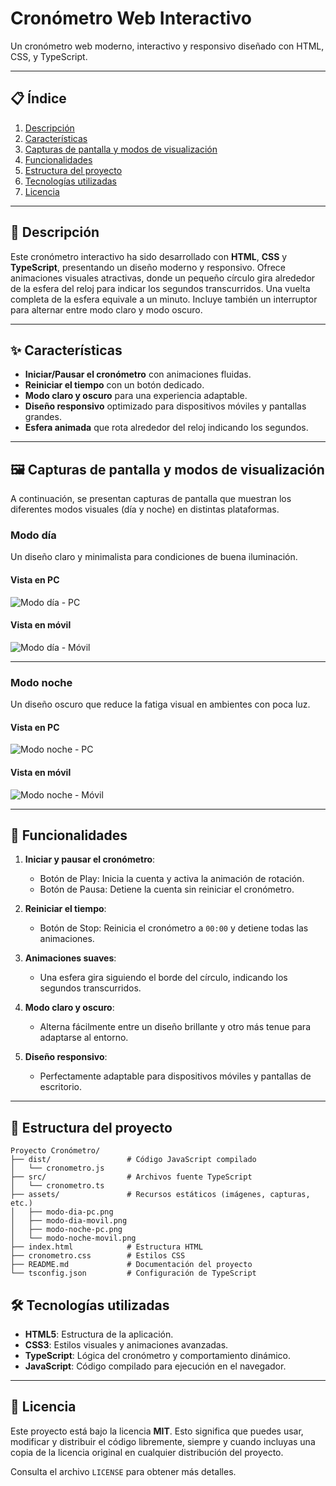 # Cronómetro Web Interactivo

Un cronómetro web moderno, interactivo y responsivo diseñado con HTML, CSS, y TypeScript.

---

## 📋 Índice

1. [Descripción](#descripción)
2. [Características](#características)
3. [Capturas de pantalla y modos de visualización](#capturas-de-pantalla-y-modos-de-visualización)
4. [Funcionalidades](#funcionalidades)
5. [Estructura del proyecto](#estructura-del-proyecto)
6. [Tecnologías utilizadas](#tecnologías-utilizadas)
7. [Licencia](#licencia)

---

## 📖 Descripción

Este cronómetro interactivo ha sido desarrollado con **HTML**, **CSS** y **TypeScript**, presentando un diseño moderno y responsivo. Ofrece animaciones visuales atractivas, donde un pequeño círculo gira alrededor de la esfera del reloj para indicar los segundos transcurridos. Una vuelta completa de la esfera equivale a un minuto. Incluye también un interruptor para alternar entre modo claro y modo oscuro.

---

## ✨ Características

- **Iniciar/Pausar el cronómetro** con animaciones fluidas.
- **Reiniciar el tiempo** con un botón dedicado.
- **Modo claro y oscuro** para una experiencia adaptable.
- **Diseño responsivo** optimizado para dispositivos móviles y pantallas grandes.
- **Esfera animada** que rota alrededor del reloj indicando los segundos.

---

## 🖼️ Capturas de pantalla y modos de visualización

A continuación, se presentan capturas de pantalla que muestran los diferentes modos visuales (día y noche) en distintas plataformas.

### Modo día

Un diseño claro y minimalista para condiciones de buena iluminación.

#### Vista en PC
![Modo día - PC](./assets/modo-dia-pc.png)

#### Vista en móvil
![Modo día - Móvil](./assets/modo-dia-movil.png)

---

### Modo noche

Un diseño oscuro que reduce la fatiga visual en ambientes con poca luz.

#### Vista en PC
![Modo noche - PC](./assets/modo-noche-pc.png)

#### Vista en móvil
![Modo noche - Móvil](./assets/modo-noche-movil.png)

---

## 🚀 Funcionalidades

1. **Iniciar y pausar el cronómetro**:
   - Botón de Play: Inicia la cuenta y activa la animación de rotación.
   - Botón de Pausa: Detiene la cuenta sin reiniciar el cronómetro.

2. **Reiniciar el tiempo**:
   - Botón de Stop: Reinicia el cronómetro a `00:00` y detiene todas las animaciones.

3. **Animaciones suaves**:
   - Una esfera gira siguiendo el borde del círculo, indicando los segundos transcurridos.

4. **Modo claro y oscuro**:
   - Alterna fácilmente entre un diseño brillante y otro más tenue para adaptarse al entorno.

5. **Diseño responsivo**:
   - Perfectamente adaptable para dispositivos móviles y pantallas de escritorio.

---

## 📂 Estructura del proyecto

```plaintext
Proyecto Cronómetro/
├── dist/                 # Código JavaScript compilado
│   └── cronometro.js
├── src/                  # Archivos fuente TypeScript
│   └── cronometro.ts
├── assets/               # Recursos estáticos (imágenes, capturas, etc.)
│   ├── modo-dia-pc.png
│   ├── modo-dia-movil.png
│   ├── modo-noche-pc.png
│   └── modo-noche-movil.png
├── index.html            # Estructura HTML
├── cronometro.css        # Estilos CSS
├── README.md             # Documentación del proyecto
└── tsconfig.json         # Configuración de TypeScript
 ```
 
## 🛠️ Tecnologías utilizadas

- **HTML5**: Estructura de la aplicación.
- **CSS3**: Estilos visuales y animaciones avanzadas.
- **TypeScript**: Lógica del cronómetro y comportamiento dinámico.
- **JavaScript**: Código compilado para ejecución en el navegador.

---
## 📜 Licencia

Este proyecto está bajo la licencia **MIT**. Esto significa que puedes usar, modificar y distribuir el código libremente, siempre y cuando incluyas una copia de la licencia original en cualquier distribución del proyecto.

Consulta el archivo `LICENSE` para obtener más detalles.
